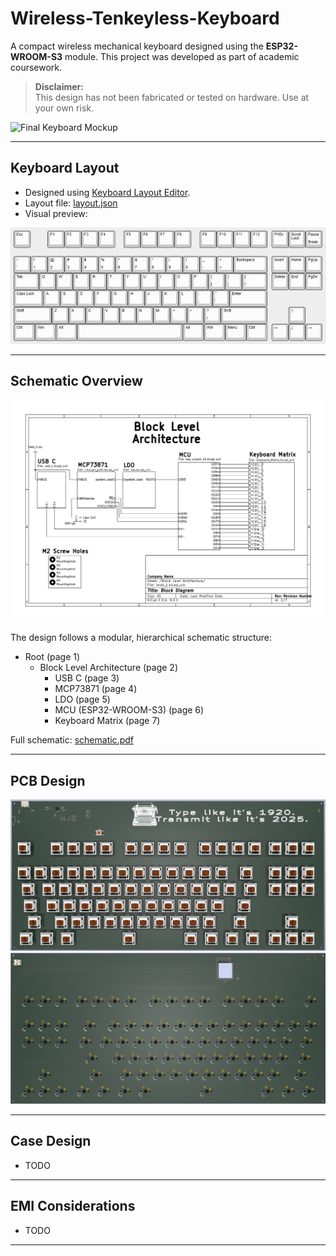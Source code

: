 # **Wireless-Tenkeyless-Keyboard**

A compact wireless mechanical keyboard designed using the **ESP32-WROOM-S3** module. This project was developed as part of academic coursework.

> **Disclaimer:**  
> This design has not been fabricated or tested on hardware. Use at your own risk.

![Final Keyboard Mockup](images/final_keyboard.jpg)

---

## **Keyboard Layout**

- Designed using [Keyboard Layout Editor](http://www.keyboard-layout-editor.com).
- Layout file: [layout.json](kle_files/keyboard-layout.json)
- Visual preview:

![KLE Layout Preview](images/keyboard-layout.jpg)

---

## **Schematic Overview**

![alt text](images/block_level_diagram.png)

The design follows a modular, hierarchical schematic structure:
- Root (page 1)
  - Block Level Architecture (page 2)
    - USB C (page 3)
    - MCP73871 (page 4)
    - LDO (page 5)
    - MCU (ESP32-WROOM-S3) (page 6)
    - Keyboard Matrix (page 7)

Full schematic: [schematic.pdf](schematic.pdf)

---

## **PCB Design**

![alt text](images/front_view_pcb.png)
![alt text](images/back_view_pcb.png)


---

## **Case Design**

- TODO

---

## **EMI Considerations**

- TODO
---

